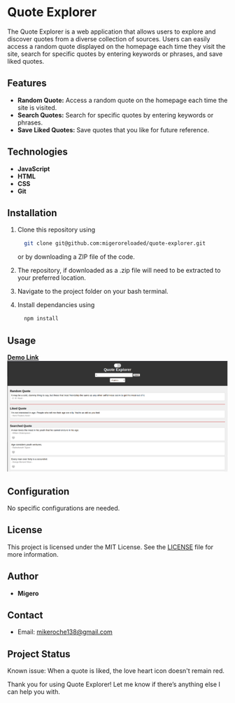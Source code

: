 # Quote Explorer

The Quote Explorer is a web application that allows users to explore and discover quotes from a diverse collection of sources. Users can easily access a random quote displayed on the homepage each time they visit the site, search for specific quotes by entering keywords or phrases, and save liked quotes.

## Features

- **Random Quote:** Access a random quote on the homepage each time the site is visited.
- **Search Quotes:** Search for specific quotes by entering keywords or phrases.
- **Save Liked Quotes:** Save quotes that you like for future reference.

## Technologies

- **JavaScript**
- **HTML**
- **CSS**
- **Git**

## Installation

1. Clone this repository using

    ```bash
      git clone git@github.com:migeroreloaded/quote-explorer.git
    ```

    or by downloading a ZIP file of the code.
  
2. The repository, if downloaded as a .zip file will need to be extracted to your preferred location.

3. Navigate to the project folder on your bash terminal.

4. Install dependancies using

    ```bash
      npm install
    ```

## Usage

[**Demo Link**](https://quote-explorer.netlify.app/)
![Demo image](./assets/demo.png)

## Configuration

No specific configurations are needed.

## License

This project is licensed under the MIT License. See the [LICENSE](LICENSE) file for more information.

## Author

- **Migero**

## Contact

- Email: [mikeroche138@gmail.com](mailto:mikeroche138@gmail.com)

## Project Status

Known issue: When a quote is liked, the love heart icon doesn't remain red.

Thank you for using Quote Explorer! Let me know if there’s anything else I can help you with.

